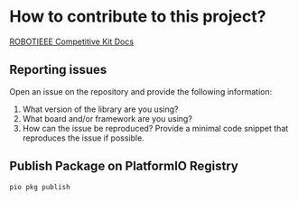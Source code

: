# How to contribute to this project?

[ROBOTIEEE Competitive Kit Docs](https://robotieee.github.io/compkit_docs/)

## Reporting issues

Open an issue on the repository and provide the following information:

1. What version of the library are you using?
2. What board and/or framework are you using?
3. How can the issue be reproduced? Provide a minimal code snippet that reproduces the issue if possible.

<!-- ## Testing

The library comes with a set of automated tests. Contributions should include tests to cover the new functionality and ensure that no regressions are introduced.

To run the tests on all configured environments, run:

```bash
$ pio test
```

To test the library on a desktop machine, use the `desktop` environment:

```bash
$ pio test -e desktop
```

If you wish to test the library on a specific board, configure the environment in `platformio.ini` and run the tests:

```bash
$ pio test -e <environment>
``` -->

## Publish Package on PlatformIO Registry

```bash
pio pkg publish
```

